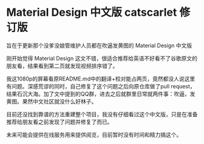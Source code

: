 # Material Design 中文版 catscarlet 修订版

旨在于更新那个没爹没娘管维护人员都在吹逼发黄图的 Material Design 中文版

刚开始觉得 Material Design 这文不错，很适合推荐给英语不好看不了谷歌原文的朋友看，结果看到第二页就发现视频排序错了。

我这1080p的屏幕看原README.md中的翻译+校对能占两页，竟然都没人说这里有问题。深感荒谬的同时，自己修复了这个问题之后向原仓库做了pull request，结果石沉大海。加了文中提到的QQ群，进去之后就群里日常就两件事：吹逼，发黄图。果然中文社区就没什么好林子。

目前还没找到靠谱的方法重建整个项目，我没有仔细看过这个中文版，只是在准备推荐给朋友看之前发现了问题并修复了而已。

未来可能会提供在线服务用来提供阅览，目前暂时没有时间和精力搞这个。
